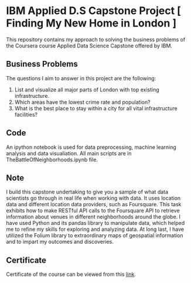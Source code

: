 # IBM Applied D.S Capstone Project [ Finding My New Home in London ]
This repository contains my approach to solving the business problems of the Coursera course Applied Data Science Capstone offered by IBM. 

## Business Problems
The questions I aim to answer in this project are the following:

1. List and visualize all major parts of London with top existing infrastructure.
2. Which areas have the lowest crime rate and population?
3. What is the best place to stay within a city for all vital infrastructure facilities?

## Code
An ipython notebook is used for data preprocessing, machine learning analysis and data visualiation. 
All main scripts are in TheBattleOfNeighborhoods.ipynb file. 

## Note
I build this capstone undertaking to give you a sample of what data scientists go through in real life when working with data. 
It uses location data and different location data providers, such as Foursquare. 
This task exhibits how to make RESTful API calls to the Foursquare API to retrieve information about venues in different neighborhoods around the globe. 
I have used Python and its pandas library to manipulate data, which helped me to refine my skills for exploring and analyzing data. 
At long last, I have utilized the Folium library to extraordinary maps of geospatial information and to impart my outcomes and discoveries.

## Certificate
Certificate of the course can be viewed from this [link](https://www.coursera.org/account/accomplishments/specialization/certificate/8DX7J4EQD54Q).
